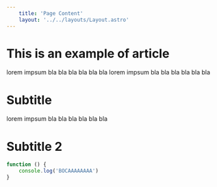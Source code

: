 ```yaml
---
    title: 'Page Content'
    layout: '../../layouts/Layout.astro'
---
```


# This is an example of article

lorem impsum bla bla bla bla bla bla
lorem impsum bla bla bla bla bla bla

# Subtitle

lorem impsum bla bla bla bla bla bla

# Subtitle 2

```javascript
function () {
    console.log('BOCAAAAAAAA')
}
```